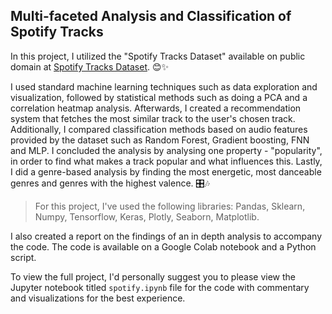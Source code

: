 ## Multi-faceted Analysis and Classification of Spotify Tracks 

In this project, I utilized the "Spotify Tracks Dataset" available on public domain at [Spotify Tracks Dataset](https://huggingface.co/datasets/maharshipandya/spotify-tracks-dataset). 😊✨

I used standard machine learning techniques such as data exploration and visualization, followed by statistical methods such as doing a PCA and a correlation heatmap analysis. Afterwards, I created a recommendation system that fetches the most similar track to the user's chosen track. Additionally, I compared classification methods based on audio features provided by the dataset such as Random Forest, Gradient boosting, FNN and MLP. I concluded the analysis by analysing one property - "popularity", in order to find what makes a track popular and what influences this. Lastly, I did a genre-based analysis by finding the most energetic, most danceable genres and genres with the highest valence. 🎛️🎶

> For this project, I've used the following libraries: Pandas, Sklearn, Numpy, Tensorflow, Keras, Plotly, Seaborn, Matplotlib.

I also created a report on the findings of an in depth analysis to accompany the code. The code is available on a Google Colab notebook and a Python script. 

To view the full project, I'd personally suggest you to please view the Jupyter notebook titled `spotify.ipynb` file for the code with commentary and visualizations for the best experience. 



